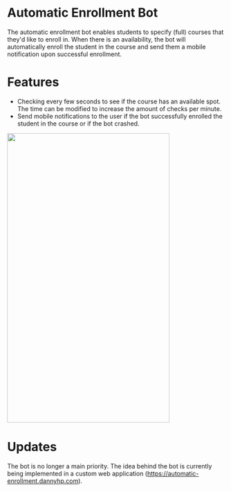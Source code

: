 # Automatic Enrollment Bot
The automatic enrollment bot enables students to specify (full) courses that they'd like to enroll in. When there is an availability, the bot will automatically enroll the student in the course and send them a mobile notification upon successful enrollment. 

# Features
- Checking every few seconds to see if the course has an available spot. The time can be modified to increase the amount of checks per minute.
- Send mobile notifications to the user if the bot successfully enrolled the student in the course or if the bot crashed.
<img src="https://i.imgur.com/0xmnuxk.png" data-canonical-src="https://i.imgur.com/0xmnuxk.png" width="375" height="667" />

# Updates
The bot is no longer a main priority. The idea behind the bot is currently being implemented in a custom web application (https://automatic-enrollment.dannyhp.com).
